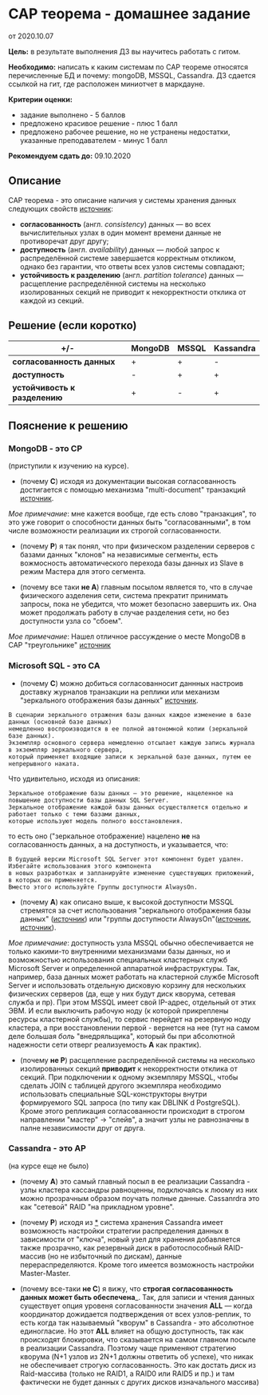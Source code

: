 # CAP теорема - домашнее задание

от 2020.10.07

__Цель:__ в результате выполнения ДЗ вы научитесь работать с гитом.

__Необходимо:__ написать к каким системам по CAP теореме относятся перечисленные БД и почему: mongoDB, MSSQL, Cassandra. ДЗ сдается ссылкой на гит, где расположен миниотчет в маркдауне.

__Критерии оценки:__

- задание выполнено - 5 баллов
- предложено красивое решение - плюс 1 балл
- предложено рабочее решение, но не устранены недостатки, указанные преподавателем - минус 1 балл

__Рекомендуем сдать до:__ 09.10.2020

## Описание

CAP теорема - это описание наличия у системы хранения данных следующих свойств [источник](https://ru.wikipedia.org/wiki/Теорема_CAP):

* __согласованность__ (англ. _consistency_) данных — во всех вычислительных узлах в один момент времени данные не противоречат друг другу;
* __доступность__ (англ. _availability_) данных  — любой запрос к распределённой системе завершается корректным откликом, однако без гарантии, что ответы всех узлов системы совпадают;
* __устойчивость к разделению__ (англ. _partition tolerance_) данных — расщепление распределённой системы на несколько изолированных секций не приводит к некорректности отклика от каждой из секций.


## Решение (если коротко)


+/- | MongoDB | MSSQL | Kassandra
------------ | -------------| -------------| -------------
__согласованность данных__ | + | + | -
__доступность__ | - | + | +
__устойчивость к разделению__ | + | - | + | 


## Пояснение к решению

### MongoDB - это CP

(приступили к изучению на курсе). 

- (почему __C__) исходя из документации высокая согласованность достигается с помощью механизма "multi-document" транзакций [источник](https://www.mongodb.com/blog/post/multi-document-transactions). 

_Мое примечание_: мне кажется вообще, где есть слово "транзакция", то это уже говорит о способности данных быть "согласованными", в том числе возможности реализации их строгой согласованности.

- (почему __P__) я так понял, что при физическом разделении серверов с базами данных "клонов" на независимые сегменты, есть вожмосность автоматического перехода базы данных из Slave в режим Мастера для этого сегмента.  

- (почему все таки __не A__) главным посылом является то, что в случае физического азделения сети, система прекратит принимать запросы, пока не убедится, что может безопасно завершить их. Она может продолжать работу в случае разделения сети, но без доступности узла со "сбоем".

_Мое примечание_: Нашел отличное рассуждение о месте MongoDB в CAP "треугольнике" [источник](https://stackoverflow.com/a/44440201)

### Microsoft SQL - это CA

- (почему __C__) можно добиться  согласованносит даннных настроив доставку журналов транзакции на реплики или механизм "зеркального отображения базы данных" [источник](https://docs.microsoft.com/ru-ru/sql/database-engine/database-mirroring/database-mirroring-sql-server?view=sql-server-ver15).

```text
В сценарии зеркального отражения базы данных каждое изменение в базе данных (основной базе данных) 
немедленно воспроизводится в ее полной автономной копии (зеркальной базе данных). 
Экземпляр основного сервера немедленно отсылает каждую запись журнала в экземпляр зеркального сервера, 
который применяет входящие записи к зеркальной базе данных, путем ее непрерывного наката. 
```

Что удивительно, исходя из описания:

```text
Зеркальное отображение базы данных — это решение, нацеленное на повышение доступности базы данных SQL Server. 
Зеркальное отображение каждой базы данных осуществляется отдельно и работает только с теми базами данных, 
которые используют модель полного восстановления.
```

то есть оно ("зеркальное отображение) нацелено __не__ на согласованность данных, а на доступность, и указывается, что:

```text
В будущей версии Microsoft SQL Server этот компонент будет удален. Избегайте использования этого компонента 
в новых разработках и запланируйте изменение существующих приложений, в которых он применяется. 
Вместо этого используйте Группы доступности AlwaysOn.
```

- (почему __A__) как описано выше, к высокой доступности MSSQL стремятся за счет использования "зеркального отображения базы данных" ([источник](https://docs.microsoft.com/ru-ru/sql/database-engine/database-mirroring/database-mirroring-sql-server?view=sql-server-ver15)) или "группы доступности AlwaysOn"([источник](https://docs.microsoft.com/ru-ru/sql/database-engine/availability-groups/windows/overview-of-always-on-availability-groups-sql-server?view=sql-server-ver15), [источник](https://docs.microsoft.com/ru-ru/sql/database-engine/availability-groups/windows/always-on-availability-groups-sql-server?view=sql-server-ver15)). 

_Мое примечание_: доступность узла MSSQL обычно обеспечивается не только какими-то внутренними механизмами базы данных, но и возможностью использования специальных кластерных служб Microsoft Server и определенной аппаратной инфраструктуры. Так, например, база данных может работать на кластерной службе Microsoft Server и использовать отдельную дисковую корзину для нескольких физических серверов (да, еще у них будут диск кворума, сетевая служба и пр). При этом MSSQL имеет свой IP-адрес, отдельный от этих ЭВМ. И если выключить рабочую ноду (к которой прикреплены ресурсы кластерной службы), то сервис перейдет на резервную ноду кластера, а при восстановлении первой - вернется на нее (тут на самом деле большая _боль_ "внедряльщика", который бы при абсолютной надежности сети отверг реализуемость __A__ как практик).  

- (почему __не P__) расщепление распределённой системы на несколько изолированных секций __приводит__ к некорректности отклика от секций. При подключении к одному экземпляру MSSQL, чтобы сделать JOIN с таблицей другого экземпляра необходимо использовать специальные SQL-конструкторы внутри формируемого SQL запроса (по типу как DBLINK d PostgreSQL). Кроме этого репликация согласованности происходит в строгом направлении "мастер" -> "слейв", а значит узлы не равнозначны в палне независимости друг от друга.

### Cassandra - это AP

(на курсе еще не было) 

- (почему __A__) это самый главный посыл в ее реализации Cassandra - узлы кластера кассандры равноценны, подключаясь к люому из них можно прозрачным образом поучать полные данные. Cassanrdra это как "сетевой" RAID "на прикладном уровне". 

- (почему __P__) исходя из [\*](https://habr.com/ru/post/155115/) система хранения Cassandra имеет возможность настройки стратегии распределения данных в зависимости от "ключа", новый узел для хранения добавляется также прозрачно, как резервный диск в работоспособный RAID-массив (но не избыточный по дискам), данные перераспределяются. Кроме того имеется возможность настройки Master-Master.

- (почему все-таки __не C__) я вижу, что __строгая согласованность данных может быть обеспечена___. Так, для записи и чтения данных существует опция уровеня согласованности значения __ALL__ — когда координатор дожидается подтверждения от всех узлов-реплик, то есть когда так называемый "кворум" в Cassandra - это абсолютное единогласие. Но этот __ALL__ влияет на общую доступность, так как происходят блокировки, что сказывается на самом главном посыле в реализации Cassandra. Поэтому чаще применяют стратегию кворума (N+1 узлов из 2N+1 должны ответить об успехе), что никак не обеспечивает строгую согласованность. Это как достать диск из Raid-массива (только не RAID1, а RAID0 или RAID5 и пр.) и там фактически не будет данных с других дисков изначального массива)

## 
